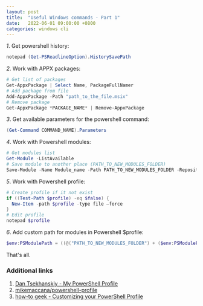 ```yaml
---
layout: post
title:  "Useful Windows commands - Part 1"
date:   2022-06-01 09:00:00 +0800
categories: windows cli
---
```


*1*. Get powershell history:

  ```powershell
  notepad (Get-PSReadlineOption).HistorySavePath
  ```

*2*. Work with APPX packages:

  ```powershell
  # Get list of packages
  Get-AppxPackage | Select Name, PackageFullNamer
  # Add package from file
  Add-AppxPackage -Path "path_to_the_file.msix"
  # Remove package
  Get-AppxPackage *PACKAGE_NAME* | Remove-AppxPackage
  ```

*3*. Get available parameters for the powershell command:

  ```powershell
  (Get-Command COMMAND_NAME).Parameters
  ```
  
*4*. Work with Powershell modules:

  ```powershell
  # Get modules list
  Get-Module -ListAvailable
  # Save module to another place (PATH_TO_NEW_MODULES_FOLDER)
  Save-Module -Name Module_name -Path PATH_TO_NEW_MODULES_FOLDER -Repository PSGallery
  ```

*5*. Work with Powershell profile:

  ```powershell
  # Create profile if it not exist
  if ((Test-Path $profile) -eq $false) {
    New-Item -path $profile -type file –force
  }
  # Edit profile
  notepad $profile
  ```

*6*. Add custom path for modules in Powershell $profile:

  ```powershell
  $env:PSModulePath = ((@("PATH_TO_NEW_MODULES_FOLDER") + ($env:PSModulePath -split ";")) -join ";")
  ```

That's all.

### Additional links

1. [Dan Tsekhanskiy - My PowerShell Profile](https://tseknet.com/blog/psprofile)
2. [mikemaccana/powershell-profile](https://github.com/mikemaccana/powershell-profile)
3. [how-to geek - Customizing your PowerShell Profile](https://www.howtogeek.com/50236/customizing-your-powershell-profile/)

